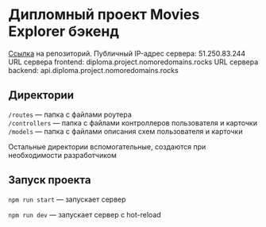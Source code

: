# Дипломный проект Movies Explorer бэкенд

[Ссылка](https://github.com/victoriasmi/movies-explorer-api.git) на репозиторий.
Публичный IP-адрес сервера: 51.250.83.244
URL сервера frontend: diploma.project.nomoredomains.rocks
URL сервера backend: api.diploma.project.nomoredomains.rocks

## Директории

`/routes` — папка с файлами роутера  
`/controllers` — папка с файлами контроллеров пользователя и карточки   
`/models` — папка с файлами описания схем пользователя и карточки  
  
Остальные директории вспомогательные, создаются при необходимости разработчиком

## Запуск проекта

`npm run start` — запускает сервер   


`npm run dev` — запускает сервер с hot-reload
